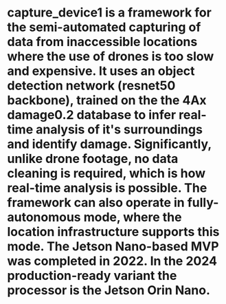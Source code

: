 # capture_device1 is a framework for the semi-automated capturing of data from inaccessible locations where the use of drones is too slow and expensive. It uses an object detection network (resnet50 backbone), trained on the the 4Ax damage0.2 database to infer real-time analysis of it's surroundings and identify damage. Significantly, unlike drone footage, no data cleaning is required, which is how real-time analysis is possible. The framework can also operate in fully-autonomous mode, where the location infrastructure supports this mode. The Jetson Nano-based MVP was completed in 2022. In the 2024 production-ready variant the processor is the Jetson Orin Nano.
